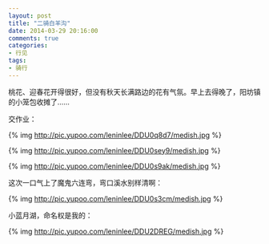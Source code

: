 ```yaml
---
layout: post
title: "二骑白羊沟"
date: 2014-03-29 20:16:00
comments: true
categories:
- 行见
tags:
- 骑行
---
```


桃花、迎春花开得很好，但没有秋天长满路边的花有气氛。早上去得晚了，阳坊镇的小笼包收摊了……

交作业：

{% img http://pic.yupoo.com/leninlee/DDU0q8d7/medish.jpg %}

{% img http://pic.yupoo.com/leninlee/DDU0sey9/medish.jpg %}

{% img http://pic.yupoo.com/leninlee/DDU0s9ak/medish.jpg %}

这次一口气上了魔鬼六连弯，弯口溪水别样清啊：

{% img http://pic.yupoo.com/leninlee/DDU0s3cm/medish.jpg %}

小蓝月湖，命名权是我的：

{% img http://pic.yupoo.com/leninlee/DDU2DREG/medish.jpg %}
